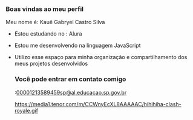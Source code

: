 ### Boas vindas ao meu perfil 

Meu nome é: Kauê Gabryel Castro Silva
- Estou estudando no : Alura
- Estou me desenvolvendo na linguagem JavaScript
- Utilizo esse espaço para minha organização e compartilhamento dos meus projetos desenvolvidos

  ### Você pode entrar em contato comigo

  :00001213589459sp@al.educacao.sp.gov.br




  https://media1.tenor.com/m/CCWnyEcXL8AAAAAC/hihihiha-clash-royale.gif
